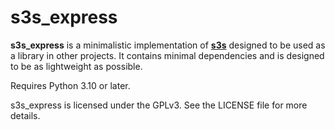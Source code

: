 s3s_express
===========

**s3s_express** is a minimalistic implementation of **[s3s](https://github.com/frozenpandaman/s3s)**
designed to be used as a library in other projects. It contains minimal
dependencies and is designed to be as lightweight as possible.

Requires Python 3.10 or later.

s3s_express is licensed under the GPLv3. See the LICENSE file for more details.
